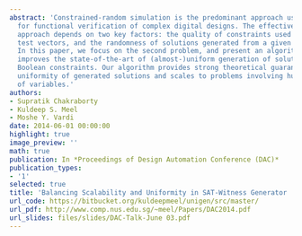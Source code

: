 ```yaml
---
abstract: 'Constrained-random simulation is the predominant approach used in the industry
  for functional verification of complex digital designs. The effectiveness of this
  approach depends on two key factors: the quality of constraints used to generate
  test vectors, and the randomness of solutions generated from a given set of constraints.
  In this paper, we focus on the second problem, and present an algorithm that significantly
  improves the state-of-the-art of (almost-)uniform generation of solutions of large
  Boolean constraints. Our algorithm provides strong theoretical guarantees on the
  uniformity of generated solutions and scales to problems involving hundreds of thousands
  of variables.'
authors:
- Supratik Chakraborty
- Kuldeep S. Meel
- Moshe Y. Vardi
date: 2014-06-01 00:00:00
highlight: true
image_preview: ''
math: true
publication: In *Proceedings of Design Automation Conference (DAC)*
publication_types:
- '1'
selected: true
title: 'Balancing Scalability and Uniformity in SAT-Witness Generator '
url_code: https://bitbucket.org/kuldeepmeel/unigen/src/master/
url_pdf: http://www.comp.nus.edu.sg/~meel/Papers/DAC2014.pdf
url_slides: files/slides/DAC-Talk-June 03.pdf
---
```


